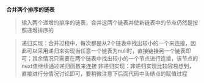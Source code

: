 **合并两个排序的链表**

> 输入两个递增的排序的链表，合并这两个链表并使新链表中的节点仍然是按照递增排序的

> 递归实现：合并过程中，每次都是从2个链表中找出较小的一个来连接，因此可以采用递归来实现当任意一个链表为null时，直接链接另一个链表即可；其余情况只需要在两个链表中找出较小的一个节点进行连接，该节点的next值继续通过递归函数来连接
> 非递归实现：非递归实现比较容易想到，直接进行分情况讨论即可，要稍微注意下后面代码中头结点的赋值过程
